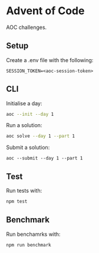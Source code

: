 # Advent of Code

AOC challenges.

## Setup

Create a .env file with the following:

```
SESSION_TOKEN=<aoc-session-token>
```

## CLI

Initialise a day:

```sh
aoc --init --day 1
```

Run a solution:

```sh
aoc solve --day 1 --part 1
```

Submit a solution:

```
aoc --submit --day 1 --part 1
```

## Test

Run tests with:

```sh
npm test
```

## Benchmark

Run benchamrks with:

```sh
npm run benchmark
```
